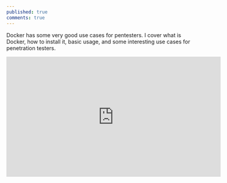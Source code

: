 ```yaml
---
published: true
comments: true
---
```

Docker has some very good use cases for pentesters. I cover what is Docker, how to install it, basic usage, and some interesting use cases for penetration testers.

<iframe width="560" height="315" src="https://www.youtube.com/embed/vIR7hDyT1qA" frameborder="0" allow="accelerometer; autoplay; encrypted-media; gyroscope; picture-in-picture" allowfullscreen></iframe>
